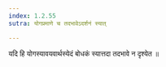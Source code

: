 ```yaml
---
index: 1.2.55
sutra: योगप्रमाणे च तदभावेऽदर्शनं स्यात्

---
```

 यदि हि योगस्यावयवार्थस्येदं बोधकं स्यात्तदा तदभावे न दृश्येत ॥